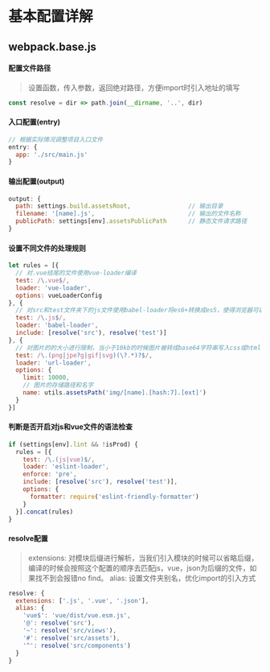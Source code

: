# 基本配置详解

## webpack.base.js

#### 配置文件路径
> 设置函数，传入参数，返回绝对路径，方便import时引入地址的填写

```javascript
const resolve = dir => path.join(__dirname, '..', dir)
```

#### 入口配置(entry)

```javascript
// 根据实际情况调整项目入口文件
entry: {
  app: './src/main.js'
}
```

#### 输出配置(output)

```javascript
output: {
  path: settings.build.assetsRoot,                // 输出目录
  filename: '[name].js',                          // 输出的文件名称
  publicPath: settings[env].assetsPublicPath      // 静态文件请求路径
}
```

#### 设置不同文件的处理规则

```javascript
let rules = [{
  // 对.vue结尾的文件使用vue-loader编译
  test: /\.vue$/,
  loader: 'vue-loader',
  options: vueLoaderConfig
}, {
  // 对src和test文件夹下的js文件使用babel-loader将es6+转换成es5，使得浏览器可以识别
  test: /\.js$/,
  loader: 'babel-loader',
  include: [resolve('src'), resolve('test')]
}, {
  // 对图片的的大小进行限制，当小于10kb的时候图片被转成base64字符串写入css或html中。
  test: /\.(png|jpe?g|gif|svg)(\?.*)?$/,
  loader: 'url-loader',
  options: {
    limit: 10000,
    // 图片的存储路径和名字
    name: utils.assetsPath('img/[name].[hash:7].[ext]')
  }
}]
```

#### 判断是否开启对js和vue文件的语法检查

```javascript
if (settings[env].lint && !isProd) {
  rules = [{
    test: /\.(js|vue)$/,
    loader: 'eslint-loader',
    enforce: 'pre',
    include: [resolve('src'), resolve('test')],
    options: {
      formatter: require('eslint-friendly-formatter')
    }
  }].concat(rules)
}
```

#### resolve配置
> extensions: 对模块后缀进行解析，当我们引入模块的时候可以省略后缀，编译的时候会按照这个配置的顺序去匹配js，vue，json为后缀的文件，如果找不到会报错no find。
> alias: 设置文件夹别名，优化import的引入方式

```javascript
resolve: {
  extensions: ['.js', '.vue', '.json'],
  alias: {
    'vue$': 'vue/dist/vue.esm.js',
    '@': resolve('src'),
    '~': resolve('src/views'),
    '#': resolve('src/assets'),
    '^': resolve('src/components')
  }
}
```
